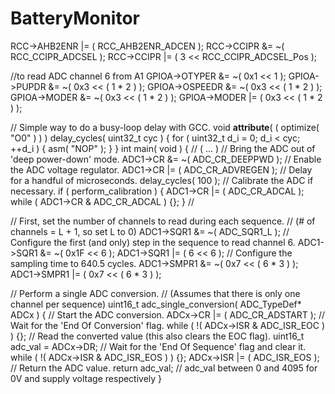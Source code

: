 # BatteryMonitor
RCC->AHB2ENR |=  ( RCC_AHB2ENR_ADCEN );
RCC->CCIPR   &= ~( RCC_CCIPR_ADCSEL );
RCC->CCIPR   |=  ( 3 << RCC_CCIPR_ADCSEL_Pos ); 

//to read ADC channel 6 from A1
GPIOA->OTYPER       &= ~( 0x1 << 1 );
GPIOA->PUPDR        &= ~( 0x3 << ( 1 * 2 ) );
GPIOA->OSPEEDR      &= ~( 0x3 << ( 1 * 2 ) );
GPIOA->MODER        &= ~( 0x3 << ( 1 * 2 ) );
GPIOA->MODER        |=  ( 0x3 << ( 1 * 2 ) );

// Simple way to do a busy-loop delay with GCC.
void __attribute__( ( optimize( "O0" ) ) ) delay_cycles( uint32_t cyc ) {
  for ( uint32_t d_i = 0; d_i < cyc; ++d_i ) { asm( "NOP" ); }
}
int main( void ) {
  // ( ... )
  // Bring the ADC out of 'deep power-down' mode.
  ADC1->CR    &= ~( ADC_CR_DEEPPWD );
  // Enable the ADC voltage regulator.
  ADC1->CR    |=  ( ADC_CR_ADVREGEN );
  // Delay for a handful of microseconds.
  delay_cycles( 100 );
  // Calibrate the ADC if necessary.
  if ( perform_calibration ) {
    ADC1->CR  |=  ( ADC_CR_ADCAL );
    while ( ADC1->CR & ADC_CR_ADCAL ) {};
  }
  // 
  
 // First, set the number of channels to read during each sequence.
// (# of channels = L + 1, so set L to 0)
ADC1->SQR1  &= ~( ADC_SQR1_L );
// Configure the first (and only) step in the sequence to read channel 6.
ADC1->SQR1  &= ~( 0x1F << 6 );
ADC1->SQR1  |=  ( 6 << 6 );
// Configure the sampling time to 640.5 cycles.
ADC1->SMPR1 &= ~( 0x7 << ( 6 * 3 ) );
ADC1->SMPR1 |=  ( 0x7 << ( 6 * 3 ) );

// Perform a single ADC conversion.
// (Assumes that there is only one channel per sequence)
uint16_t adc_single_conversion( ADC_TypeDef* ADCx ) {
  // Start the ADC conversion.
  ADCx->CR  |=  ( ADC_CR_ADSTART );
  // Wait for the 'End Of Conversion' flag.
  while ( !( ADCx->ISR & ADC_ISR_EOC ) ) {};
  // Read the converted value (this also clears the EOC flag).
  uint16_t adc_val = ADCx->DR;
  // Wait for the 'End Of Sequence' flag and clear it.
  while ( !( ADCx->ISR & ADC_ISR_EOS ) ) {};
  ADCx->ISR |=  ( ADC_ISR_EOS );
  // Return the ADC value.
  return adc_val;
  // adc_val between 0 and 4095 for 0V and supply voltage respectively 
}



